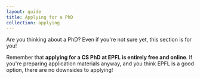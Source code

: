 ```yaml
---
layout: guide
title: Applying for a PhD
collection: applying
---
```


Are you thinking about a PhD? Even if you're not sure yet, this section is for you!

Remember that **applying for a CS PhD at EPFL is entirely free and online**.
If you're preparing application materials anyway, and you think EPFL is a good option, there are no downsides to applying!
